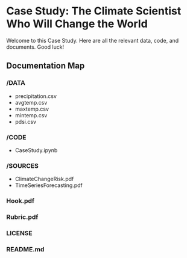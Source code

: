 # Case Study: The Climate Scientist Who Will Change the World

Welcome to this Case Study. Here are all the relevant data, code, and documents. Good luck!

## Documentation Map

### /DATA

+ precipitation.csv
+ avgtemp.csv
+ maxtemp.csv
+ mintemp.csv
+ pdsi.csv

### /CODE

+ CaseStudy.ipynb

### /SOURCES

+ ClimateChangeRisk.pdf
+ TimeSeriesForecasting.pdf

### Hook.pdf

### Rubric.pdf

### LICENSE

### README.md
